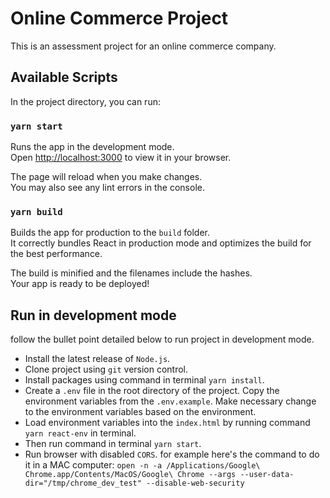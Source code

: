 # Online Commerce Project

This is an assessment project for an online commerce company.

## Available Scripts

In the project directory, you can run:

### `yarn start`

Runs the app in the development mode.\
Open [http://localhost:3000](http://localhost:3000) to view it in your browser.

The page will reload when you make changes.\
You may also see any lint errors in the console.

### `yarn build`

Builds the app for production to the `build` folder.\
It correctly bundles React in production mode and optimizes the build for the best performance.

The build is minified and the filenames include the hashes.\
Your app is ready to be deployed!


## Run in development mode

follow the bullet point detailed below to run project in development mode.

- Install the latest release of `Node.js`.
- Clone project using `git` version control.
- Install packages using command in terminal `yarn install`.
- Create a `.env` file in the root directory of the project. Copy the environment variables from the `.env.example`.
  Make necessary change to the environment variables based on the environment.
- Load environment variables into the `index.html` by running command `yarn react-env` in terminal.
- Then run command in terminal `yarn start`.
- Run browser with disabled `CORS`. for example here's the command to do it in a MAC computer: `open -n -a /Applications/Google\ Chrome.app/Contents/MacOS/Google\ Chrome --args --user-data-dir="/tmp/chrome_dev_test" --disable-web-security`